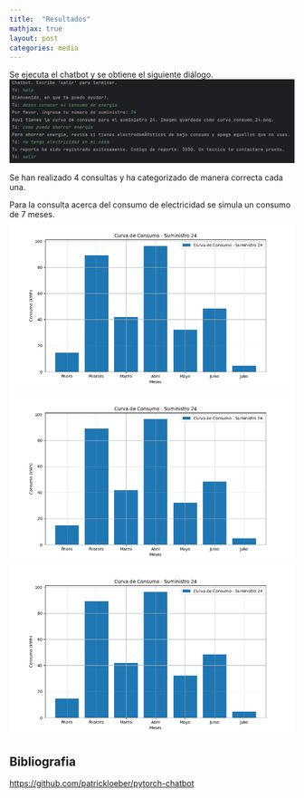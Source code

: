 ```yaml
---
title:  "Resultados"
mathjax: true
layout: post
categories: media
---
```


Se ejecuta el chatbot y se obtiene el siguiente diálogo.
![Chat](https://github.com/faustoyg/fyugcha.github.io/blob/ab34a964eea7a574d7153141b4842627859b3ea6/chat.JPG)

Se han realizado 4 consultas y ha categorizado de manera correcta cada una.

Para la consulta acerca del consumo de electricidad se simula un consumo de 7 meses.
![Consumo](https://github.com/faustoyg/fyugcha.github.io/blob/ff53463753091f4e4be121f448c6c8a2936672dd/assets/curva_consumo_24.png)
![Consumo2](https://github.com/faustoyg/fyugcha.github.io/blob/ab34a964eea7a574d7153141b4842627859b3ea6/consumo.png)
![Consumo3](https://raw.githubusercontent.com/faustoyg/fyugcha.github.io/ab34a964eea7a574d7153141b4842627859b3ea6/consumo.png)

## Bibliografia
[Referencia]:   https://github.com/patrickloeber/pytorch-chatbot
https://github.com/patrickloeber/pytorch-chatbot
